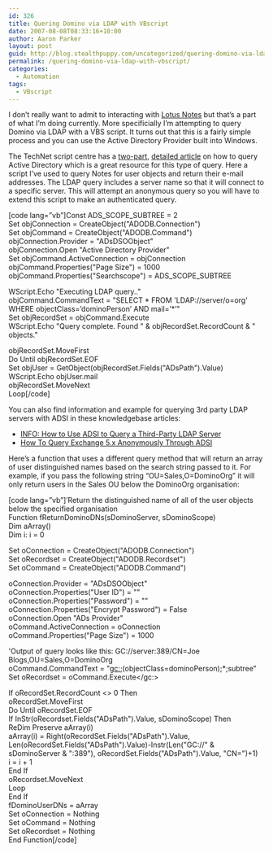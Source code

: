 ```yaml
---
id: 326
title: Quering Domino via LDAP with VBscript
date: 2007-08-08T08:33:16+10:00
author: Aaron Parker
layout: post
guid: http://blog.stealthpuppy.com/uncategorized/quering-domino-via-ldap-with-vbscript
permalink: /quering-domino-via-ldap-with-vbscript/
categories:
  - Automation
tags:
  - VBscript
---
```

I don&#8217;t really want to admit to interacting with [Lotus Notes](http://lotusnotessucks.4t.com/) but that&#8217;s a part of what I&#8217;m doing currently. More specificially I&#8217;m attempting to query Domino via LDAP with a VBS script. It turns out that this is a fairly simple process and you can use the Active Directory Provider built into Windows.

The TechNet script centre has a [two-part](http://http://www.microsoft.com/technet/scriptcenter/resources/tales/sg0405.mspx), [detailed article](http://www.microsoft.com/technet/scriptcenter/resources/tales/sg0505.mspx) on how to query Active Directory which is a great resource for this type of query. Here a script I&#8217;ve used to query Notes for user objects and return their e-mail addresses. The LDAP query includes a server name so that it will connect to a specific server. This will attempt an anonymous query so you will have to extend this script to make an authenticated query.

[code lang=&#8221;vb&#8221;]Const ADS\_SCOPE\_SUBTREE = 2  
Set objConnection = CreateObject("ADODB.Connection")  
Set objCommand = CreateObject("ADODB.Command")  
objConnection.Provider = "ADsDSOObject"  
objConnection.Open "Active Directory Provider"  
Set objCommand.ActiveConnection = objConnection  
objCommand.Properties("Page Size") = 1000  
objCommand.Properties("Searchscope") = ADS\_SCOPE\_SUBTREE

WScript.Echo "Executing LDAP query.."  
objCommand.CommandText = "SELECT \* FROM 'LDAP://server/o=org&#8217; WHERE objectClass=&#8217;dominoPerson&#8217; AND mail=&#8217;\*&#8217;"  
Set objRecordSet = objCommand.Execute  
WScript.Echo "Query complete. Found " & objRecordSet.RecordCount & " objects."

objRecordSet.MoveFirst  
Do Until objRecordSet.EOF  
Set objUser = GetObject(objRecordSet.Fields("ADsPath").Value)  
WScript.Echo objUser.mail  
objRecordSet.MoveNext  
Loop[/code]

You can also find information and example for querying 3rd party LDAP servers with ADSI in these knowledgebase articles:

  * [INFO: How to Use ADSI to Query a Third-Party LDAP Server](http://support.microsoft.com/kb/q251195/)
  * [How To Query Exchange 5.x Anonymously Through ADSI](http://support.microsoft.com/kb/223049/EN-US/)

Here&#8217;s a function that uses a different query method that will return an array of user distinguished names based on the search string passed to it. For example, if you pass the following string &#8220;OU=Sales,O=DominoOrg&#8221; it will only return users in the Sales OU below the DominoOrg organisation:

[code lang=&#8221;vb&#8221;]&#8217;Return the distinguished name of all of the user objects below the specified organisation  
Function fReturnDominoDNs(sDominoServer, sDominoScope)  
Dim aArray()  
Dim i: i = 0

Set oConnection = CreateObject("ADODB.Connection")  
Set oRecordset = CreateObject("ADODB.Recordset")  
Set oCommand = CreateObject("ADODB.Command")

oConnection.Provider = "ADsDSOObject"  
oConnection.Properties("User ID") = ""  
oConnection.Properties("Password") = ""  
oConnection.Properties("Encrypt Password") = False  
oConnection.Open "ADs Provider"  
oCommand.ActiveConnection = oConnection  
oCommand.Properties("Page Size") = 1000

'Output of query looks like this: GC://server:389/CN=Joe Blogs,OU=Sales,O=DominoOrg  
oCommand.CommandText = "<gc:>;(objectClass=dominoPerson);*;subtree"  
Set oRecordset = oCommand.Execute</gc:>

If oRecordSet.RecordCount <> 0 Then  
oRecordSet.MoveFirst  
Do Until oRecordSet.EOF  
If InStr(oRecordset.Fields("ADsPath").Value, sDominoScope) Then  
ReDim Preserve aArray(i)  
aArray(i) = Right(oRecordSet.Fields("ADsPath").Value, Len(oRecordSet.Fields("ADsPath").Value)-Instr(Len("GC://" & sDominoServer & ":389"), oRecordSet.Fields("ADsPath").Value, "CN=")+1)  
i = i + 1  
End If  
oRecordset.MoveNext  
Loop  
End If  
fDominoUserDNs = aArray  
Set oConnection = Nothing  
Set oCommand = Nothing  
Set oRecordset = Nothing  
End Function[/code]